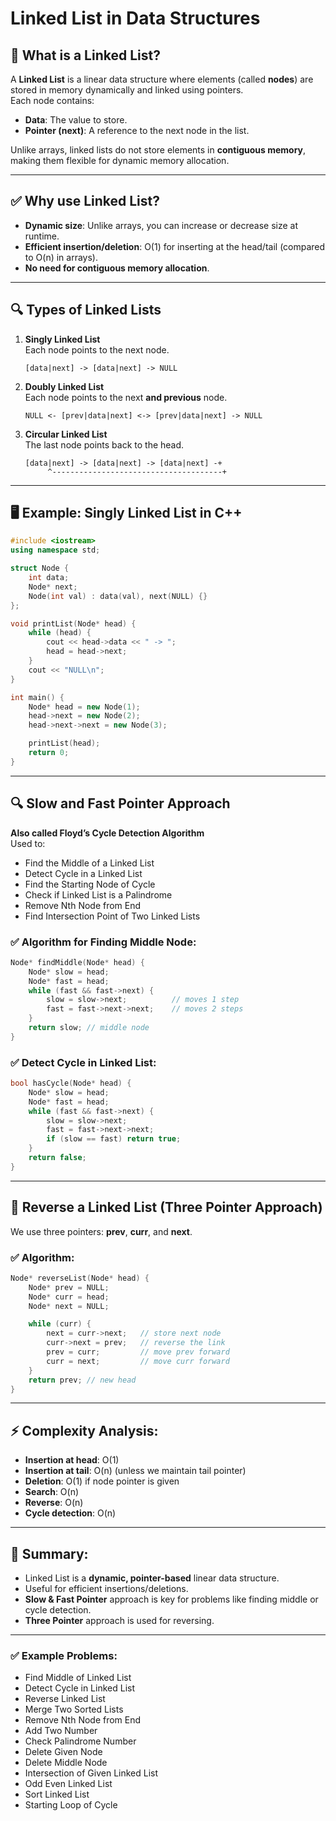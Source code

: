 # Linked List in Data Structures

## 📌 What is a Linked List?
A **Linked List** is a linear data structure where elements (called **nodes**) are stored in memory dynamically and linked using pointers.  
Each node contains:
- **Data**: The value to store.
- **Pointer (next)**: A reference to the next node in the list.

Unlike arrays, linked lists do not store elements in **contiguous memory**, making them flexible for dynamic memory allocation.

---

## ✅ Why use Linked List?
- **Dynamic size**: Unlike arrays, you can increase or decrease size at runtime.
- **Efficient insertion/deletion**: O(1) for inserting at the head/tail (compared to O(n) in arrays).
- **No need for contiguous memory allocation**.

---

## 🔍 Types of Linked Lists
1. **Singly Linked List**  
   Each node points to the next node.
   ```
   [data|next] -> [data|next] -> NULL
   ```

2. **Doubly Linked List**  
   Each node points to the next **and previous** node.
   ```
   NULL <- [prev|data|next] <-> [prev|data|next] -> NULL
   ```

3. **Circular Linked List**  
   The last node points back to the head.
   ```
   [data|next] -> [data|next] -> [data|next] -+
        ^--------------------------------------+
   ```

---

## 🖥 Example: Singly Linked List in C++
```cpp
#include <iostream>
using namespace std;

struct Node {
    int data;
    Node* next;
    Node(int val) : data(val), next(NULL) {}
};

void printList(Node* head) {
    while (head) {
        cout << head->data << " -> ";
        head = head->next;
    }
    cout << "NULL\n";
}

int main() {
    Node* head = new Node(1);
    head->next = new Node(2);
    head->next->next = new Node(3);

    printList(head);
    return 0;
}
```

---

## 🔍 Slow and Fast Pointer Approach
**Also called Floyd’s Cycle Detection Algorithm**  
Used to:
- Find the Middle of a Linked List
- Detect Cycle in a Linked List
- Find the Starting Node of Cycle
- Check if Linked List is a Palindrome
- Remove Nth Node from End
- Find Intersection Point of Two Linked Lists


### ✅ Algorithm for Finding Middle Node:
```cpp
Node* findMiddle(Node* head) {
    Node* slow = head;
    Node* fast = head;
    while (fast && fast->next) {
        slow = slow->next;          // moves 1 step
        fast = fast->next->next;    // moves 2 steps
    }
    return slow; // middle node
}
```

### ✅ Detect Cycle in Linked List:
```cpp
bool hasCycle(Node* head) {
    Node* slow = head;
    Node* fast = head;
    while (fast && fast->next) {
        slow = slow->next;
        fast = fast->next->next;
        if (slow == fast) return true;
    }
    return false;
}
```

---

## 🔄 Reverse a Linked List (Three Pointer Approach)
We use three pointers: **prev**, **curr**, and **next**.

### ✅ Algorithm:
```cpp
Node* reverseList(Node* head) {
    Node* prev = NULL;
    Node* curr = head;
    Node* next = NULL;

    while (curr) {
        next = curr->next;   // store next node
        curr->next = prev;   // reverse the link
        prev = curr;         // move prev forward
        curr = next;         // move curr forward
    }
    return prev; // new head
}
```

---

## ⚡ Complexity Analysis:
- **Insertion at head**: O(1)
- **Insertion at tail**: O(n) (unless we maintain tail pointer)
- **Deletion**: O(1) if node pointer is given
- **Search**: O(n)
- **Reverse**: O(n)
- **Cycle detection**: O(n)

---

## 📌 Summary:
- Linked List is a **dynamic, pointer-based** linear data structure.
- Useful for efficient insertions/deletions.
- **Slow & Fast Pointer** approach is key for problems like finding middle or cycle detection.
- **Three Pointer** approach is used for reversing.

---

### ✅ Example Problems:
- Find Middle of Linked List
- Detect Cycle in Linked List
- Reverse Linked List
- Merge Two Sorted Lists
- Remove Nth Node from End
- Add Two Number
- Check Palindrome Number
- Delete Given Node
- Delete Middle Node
- Intersection of Given Linked List
- Odd Even Linked List
- Sort Linked List
- Starting Loop of Cycle
